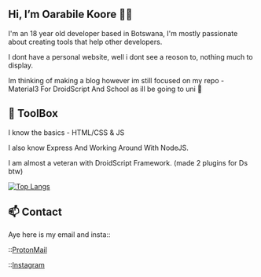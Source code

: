 ## Hi, I’m Oarabile Koore ✋🏽

I'm an 18 year old developer based in Botswana,
I'm mostly passionate about creating tools that
help other developers.

I dont have a personal website, well i dont see
a reoson to, nothing much to display.


Im thinking of making a blog however im still focused
on my repo - Material3 For DroidScript
And School as ill be going to uni 🫠

## 🧰 ToolBox

I know the basics - HTML/CSS & JS

I also know Express And Working Around With NodeJS.

I am almost a veteran with DroidScript Framework.
(made 2 plugins for Ds btw)


[![Top Langs](https://github-readme-stats.vercel.app/api/top-langs/?username=oarabiledev)](https://github.com/oarabiledev/github-readme-stats)
## 📫 Contact

Aye here is my email and insta::

::[ProtonMail](oarabilekoore@protonmail.com)


::[Instagram](https://www.instagram.com/oneofakind_tm/)
